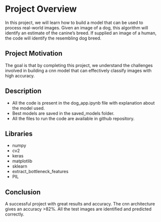 # Project Overview
In this project, we will learn how to build a model that can be used to process real-world images. 
Given an image of a dog, this algorithm will identify an estimate of the canine’s breed. If supplied an image of a human, the code will identify the resembling dog breed. 

## Project Motivation

The goal is that by completing this project, we understand the challenges involved in building a cnn model that can effectively classify images with high accuracy. 

## Description

- All the code is present in the dog_app.ipynb file with explanation about the model used.
- Best models are saved in the saved_models folder.
- All the files to run the code are available in github repository.

## Libraries
- numpy
- cv2
- keras
- matplotlib
- sklearn
- extract_bottleneck_features
- PIL

## Conclusion
 A successful project with great results and accuracy. The cnn architecture gives an accuracy >82%. All the test images are identified and predicted correctly.
 
 
